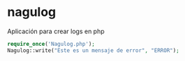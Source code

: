# nagulog
Aplicación para crear logs en php


```php
require_once('Nagulog.php');
Nagulog::write("Este es un mensaje de error", "ERROR");
```
